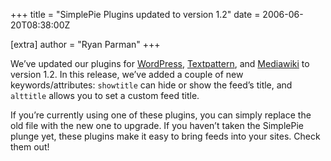 +++
title = "SimplePie Plugins updated to version 1.2"
date = 2006-06-20T08:38:00Z

[extra]
author = "Ryan Parman"
+++

We’ve updated our plugins for [WordPress](/docs/plugins/wordpress/), [Textpattern](/docs/plugins/textpattern/), and [Mediawiki](/docs/plugins/mediawiki/) to version 1.2. In this release, we’ve added a couple of new keywords/attributes: `showtitle` can hide or show the feed’s title, and `alttitle` allows you to set a custom feed title.

If you’re currently using one of these plugins, you can simply replace the old file with the new one to upgrade. If you haven’t taken the SimplePie plunge yet, these plugins make it easy to bring feeds into your sites. Check them out!
